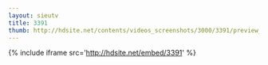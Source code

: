 ```yaml
---
layout: sieutv
title: 3391
thumb: http://hdsite.net/contents/videos_screenshots/3000/3391/preview_360p.mp4.jpg
---
```

{% include iframe src='http://hdsite.net/embed/3391' %}
 
